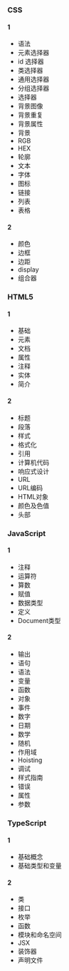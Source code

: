 ### CSS
#### 1
- 语法
- 元素选择器
- id 选择器
- 类选择器
- 通用选择器
- 分组选择器
- 选择器
- 背景图像
- 背景重复
- 背景属性
- 背景
- RGB
- HEX
- 轮廓
- 文本
- 字体
- 图标
- 链接
- 列表
- 表格
#### 2
- 颜色
- 边框
- 边距
- display
- 组合器

### HTML5
#### 1
- 基础
- 元素
- 文档
- 属性
- 注释
- 实体
- 简介
#### 2
- 标题
- 段落
- 样式
- 格式化
- 引用
- 计算机代码
- 响应式设计
- URL
- URL编码
- HTML对象
- 颜色及色值
- 头部

### JavaScript
#### 1
- 注释
- 运算符
- 算数
- 赋值
- 数据类型
- 定义
- Document类型

#### 2
- 输出
- 语句
- 语法
- 变量
- 函数
- 对象
- 事件
- 数字
- 日期
- 数学
- 随机
- 作用域
- Hoisting
- 调试
- 样式指南
- 错误
- 属性
- 参数

### TypeScript
#### 1
- 基础概念
- 基础类型和变量

#### 2
- 类
- 接口
- 枚举
- 函数
- 模块和命名空间
- JSX
- 装饰器
- 声明文件